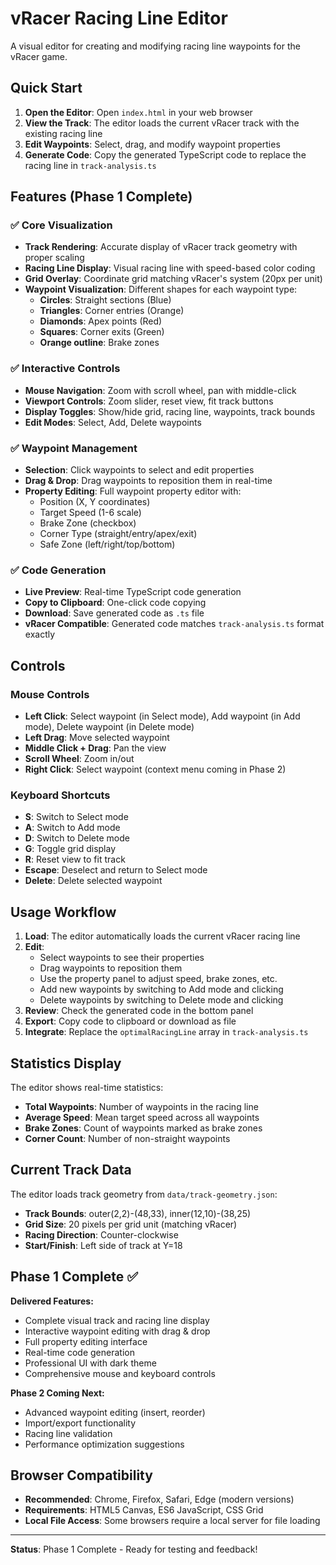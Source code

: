 # vRacer Racing Line Editor

A visual editor for creating and modifying racing line waypoints for the vRacer game.

## Quick Start

1. **Open the Editor**: Open `index.html` in your web browser
2. **View the Track**: The editor loads the current vRacer track with the existing racing line
3. **Edit Waypoints**: Select, drag, and modify waypoint properties
4. **Generate Code**: Copy the generated TypeScript code to replace the racing line in `track-analysis.ts`

## Features (Phase 1 Complete)

### ✅ Core Visualization
- **Track Rendering**: Accurate display of vRacer track geometry with proper scaling
- **Racing Line Display**: Visual racing line with speed-based color coding
- **Grid Overlay**: Coordinate grid matching vRacer's system (20px per unit)
- **Waypoint Visualization**: Different shapes for each waypoint type:
  - **Circles**: Straight sections (Blue)
  - **Triangles**: Corner entries (Orange) 
  - **Diamonds**: Apex points (Red)
  - **Squares**: Corner exits (Green)
  - **Orange outline**: Brake zones

### ✅ Interactive Controls
- **Mouse Navigation**: Zoom with scroll wheel, pan with middle-click
- **Viewport Controls**: Zoom slider, reset view, fit track buttons
- **Display Toggles**: Show/hide grid, racing line, waypoints, track bounds
- **Edit Modes**: Select, Add, Delete waypoints

### ✅ Waypoint Management
- **Selection**: Click waypoints to select and edit properties
- **Drag & Drop**: Drag waypoints to reposition them in real-time
- **Property Editing**: Full waypoint property editor with:
  - Position (X, Y coordinates)
  - Target Speed (1-6 scale)
  - Brake Zone (checkbox)
  - Corner Type (straight/entry/apex/exit)
  - Safe Zone (left/right/top/bottom)

### ✅ Code Generation
- **Live Preview**: Real-time TypeScript code generation
- **Copy to Clipboard**: One-click code copying
- **Download**: Save generated code as `.ts` file
- **vRacer Compatible**: Generated code matches `track-analysis.ts` format exactly

## Controls

### Mouse Controls
- **Left Click**: Select waypoint (in Select mode), Add waypoint (in Add mode), Delete waypoint (in Delete mode)
- **Left Drag**: Move selected waypoint
- **Middle Click + Drag**: Pan the view
- **Scroll Wheel**: Zoom in/out
- **Right Click**: Select waypoint (context menu coming in Phase 2)

### Keyboard Shortcuts
- **S**: Switch to Select mode
- **A**: Switch to Add mode  
- **D**: Switch to Delete mode
- **G**: Toggle grid display
- **R**: Reset view to fit track
- **Escape**: Deselect and return to Select mode
- **Delete**: Delete selected waypoint

## Usage Workflow

1. **Load**: The editor automatically loads the current vRacer racing line
2. **Edit**: 
   - Select waypoints to see their properties
   - Drag waypoints to reposition them
   - Use the property panel to adjust speed, brake zones, etc.
   - Add new waypoints by switching to Add mode and clicking
   - Delete waypoints by switching to Delete mode and clicking
3. **Review**: Check the generated code in the bottom panel
4. **Export**: Copy code to clipboard or download as file
5. **Integrate**: Replace the `optimalRacingLine` array in `track-analysis.ts`

## Statistics Display

The editor shows real-time statistics:
- **Total Waypoints**: Number of waypoints in the racing line
- **Average Speed**: Mean target speed across all waypoints
- **Brake Zones**: Count of waypoints marked as brake zones
- **Corner Count**: Number of non-straight waypoints

## Current Track Data

The editor loads track geometry from `data/track-geometry.json`:
- **Track Bounds**: outer(2,2)-(48,33), inner(12,10)-(38,25)
- **Grid Size**: 20 pixels per grid unit (matching vRacer)
- **Racing Direction**: Counter-clockwise
- **Start/Finish**: Left side of track at Y=18

## Phase 1 Complete ✅

**Delivered Features:**
- Complete visual track and racing line display
- Interactive waypoint editing with drag & drop
- Full property editing interface
- Real-time code generation
- Professional UI with dark theme
- Comprehensive mouse and keyboard controls

**Phase 2 Coming Next:**
- Advanced waypoint editing (insert, reorder)
- Import/export functionality
- Racing line validation
- Performance optimization suggestions

## Browser Compatibility

- **Recommended**: Chrome, Firefox, Safari, Edge (modern versions)
- **Requirements**: HTML5 Canvas, ES6 JavaScript, CSS Grid
- **Local File Access**: Some browsers require a local server for file loading

---

**Status**: Phase 1 Complete - Ready for testing and feedback!
